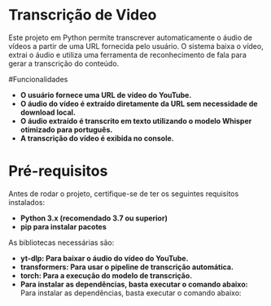 # Transcrição de Video
Este projeto em Python permite transcrever automaticamente o áudio de vídeos a partir de uma URL fornecida pelo usuário. O sistema baixa o vídeo, extrai o áudio e utiliza uma ferramenta de reconhecimento de fala para gerar a transcrição do conteúdo.

#Funcionalidades
- **O usuário fornece uma URL de vídeo do YouTube.**
- **O áudio do vídeo é extraído diretamente da URL sem necessidade de download local.**
- **O áudio extraído é transcrito em texto utilizando o modelo Whisper otimizado para português.**
- **A transcrição do vídeo é exibida no console.**

# Pré-requisitos
Antes de rodar o projeto, certifique-se de ter os seguintes requisitos instalados:
- **Python 3.x (recomendado 3.7 ou superior)**
- **pip para instalar pacotes**
  
As bibliotecas necessárias são:

- **yt-dlp: Para baixar o áudio do vídeo do YouTube.**
- **transformers: Para usar o pipeline de transcrição automática.**
- **torch: Para a execução do modelo de transcrição.**
- **Para instalar as dependências, basta executar o comando abaixo:**
  Para instalar as dependências, basta executar o comando abaixo:
 


